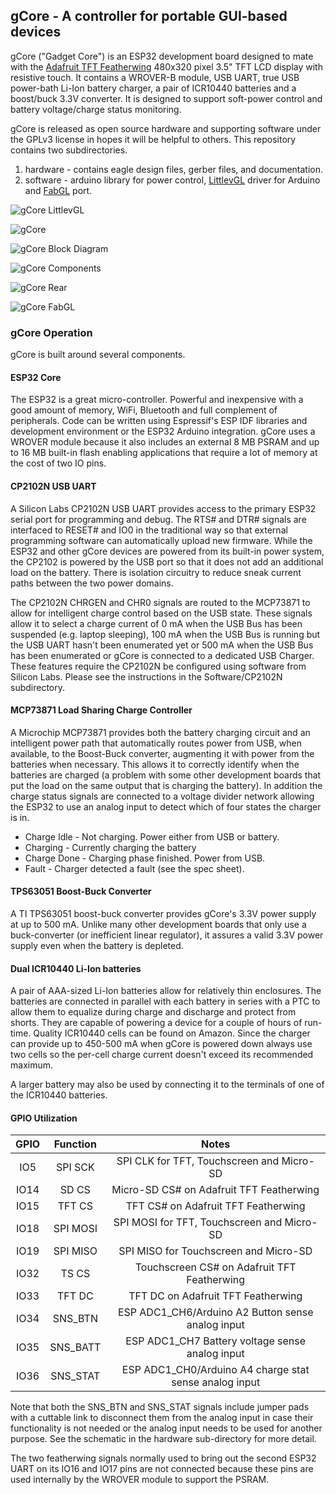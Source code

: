 ## gCore - A controller for portable GUI-based devices
gCore ("Gadget Core") is an ESP32 development board designed to mate with the [Adafruit TFT Featherwing](https://www.adafruit.com/product/3651) 480x320 pixel 3.5" TFT LCD display with resistive touch.  It contains a WROVER-B module, USB UART, true USB power-bath Li-Ion battery charger, a pair of ICR10440 batteries and a boost/buck 3.3V converter.  It is designed to support soft-power control and battery voltage/charge status monitoring.

gCore is released as open source hardware and supporting software under the GPLv3 license in hopes it will be helpful to others.  This repository contains two subdirectories.

1. hardware - contains eagle design files, gerber files, and documentation.
2. software - arduino library for power control, [LittlevGL](https://github.com/littlevgl) driver for Arduino and [FabGL](https://github.com/fdivitto/FabGL) port.

![gCore LittlevGL](pictures/480x320_goodness.png)

![gCore](pictures/gcore_rev1_assy.png)

![gCore Block Diagram](pictures/block_diagram.png)

![gCore Components](pictures/gcore_components.png)

![gCore Rear](pictures/gcore_rev1_assy_rear.png)

![gCore FabGL](pictures/fabgl_terminal.png)

### gCore Operation
gCore is built around several components.

#### ESP32 Core
The ESP32 is a great micro-controller.  Powerful and inexpensive with a good amount of memory, WiFi, Bluetooth and full complement of peripherals.  Code can be written using Espressif's ESP IDF libraries and development environment or the ESP32 Arduino integration.  gCore uses a WROVER module because it also includes an external 8 MB PSRAM and up to 16 MB built-in flash enabling applications that require a lot of memory at the cost of two IO pins.

#### CP2102N USB UART
A Silicon Labs CP2102N USB UART provides access to the primary ESP32 serial port for programming and debug.  The RTS# and DTR# signals are interfaced to RESET# and IO0 in the traditional way so that external programming software can automatically upload new firmware.  While the ESP32 and other gCore devices are powered from its built-in power system, the CP2102 is powered by the USB port so that it does not add an additional load on the battery.  There is isolation circuitry to reduce sneak current paths between the two power domains.

The CP2102N CHRGEN and CHR0 signals are routed to the MCP73871 to allow for intelligent charge control based on the USB state.  These signals allow it to select a charge current of 0 mA when the USB Bus has been suspended (e.g. laptop sleeping), 100 mA when the USB Bus is running but the USB UART hasn't been enumerated yet or 500 mA when the USB Bus has been enumerated or gCore is connected to a dedicated USB Charger.  These features require the CP2102N be configured using software from Silicon Labs.  Please see the instructions in the Software/CP2102N subdirectory.

#### MCP73871 Load Sharing Charge Controller
A Microchip MCP73871 provides both the battery charging circuit and an intelligent power path that automatically routes power from USB, when available, to the Boost-Buck converter, augmenting it with power from the batteries when necessary.  This allows it to correctly identify when the batteries are charged (a problem with some other development boards that put the load on the same output that is charging the battery).  In addition the charge status signals are connected to a voltage divider network allowing the ESP32 to use an analog input to detect which of four states the charger is in.

* Charge Idle - Not charging.  Power either from USB or battery.
* Charging - Currently charging the battery
* Charge Done - Charging phase finished.  Power from USB.
* Fault - Charger detected a fault (see the spec sheet).

#### TPS63051 Boost-Buck Converter
A TI TPS63051 boost-buck converter provides gCore's 3.3V power supply at up to 500 mA.  Unlike many other development boards that only use a buck-converter (or inefficient linear regulator), it assures a valid 3.3V power supply even when the battery is depleted.  

#### Dual ICR10440 Li-Ion batteries
A pair of AAA-sized Li-Ion batteries allow for relatively thin enclosures.  The batteries are connected in parallel with each battery in series with a PTC to allow them to equalize during charge and discharge and protect from shorts.  They are capable of powering a device for a couple of hours of run-time.  Quality ICR10440 cells can be found on Amazon.  Since the charger can provide up to 450-500 mA when gCore is powered down always use two cells so the per-cell charge current doesn't exceed its recommended maximum.

A larger battery may also be used by connecting it to the terminals of one of the ICR10440 batteries.

#### GPIO Utilization
| GPIO | Function | Notes |
|:----:|:--------:|:-----:|
| IO5  |  SPI SCK | SPI CLK for TFT, Touchscreen and Micro-SD |
| IO14 |   SD CS  | Micro-SD CS# on Adafruit TFT Featherwing |
| IO15 |  TFT CS  | TFT CS# on Adafruit TFT Featherwing |
| IO18 | SPI MOSI | SPI MOSI for TFT, Touchscreen and Micro-SD |
| IO19 | SPI MISO | SPI MISO for Touchscreen and Micro-SD |
| IO32 |   TS CS  | Touchscreen CS# on Adafruit TFT Featherwing |
| IO33 |  TFT DC  | TFT DC on Adafruit TFT Featherwing |
| IO34 | SNS_BTN  | ESP ADC1_CH6/Arduino A2 Button sense analog input |
| IO35 | SNS_BATT | ESP ADC1_CH7 Battery voltage sense analog input |
| IO36 | SNS_STAT | ESP ADC1_CH0/Arduino A4 charge stat sense analog input |

Note that both the SNS\_BTN and SNS\_STAT signals include jumper pads with a cuttable link to disconnect them from the analog input in case their functionality is not needed or the analog input needs to be used for another purpose.  See the schematic in the hardware sub-directory for more detail.

The two featherwing signals normally used to bring out the second ESP32 UART on its IO16 and IO17 pins are not connected because these pins are used internally by the WROVER module to support the PSRAM.